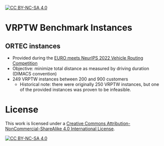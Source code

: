 [![CC BY-NC-SA 4.0][cc-by-nc-sa-shield]][cc-by-nc-sa]

# VRPTW Benchmark Instances

## ORTEC instances
  - Provided during the [EURO meets NeurIPS 2022 Vehicle Routing Competition](https://euro-neurips-vrp-2022.challenges.ortec.com/)
  - Objective: minimize total distance as measured by driving duration (DIMACS convention)  
  - 249 VRPTW instances between 200 and 900 customers
    - Historical note: there were originally 250 VRPTW instances, but one of the provided instances was proven to be infeasible.

# License
This work is licensed under a
[Creative Commons Attribution-NonCommercial-ShareAlike 4.0 International License][cc-by-nc-sa].

[![CC BY-NC-SA 4.0][cc-by-nc-sa-image]][cc-by-nc-sa]

[cc-by-nc-sa]: http://creativecommons.org/licenses/by-nc-sa/4.0/
[cc-by-nc-sa-image]: https://licensebuttons.net/l/by-nc-sa/4.0/88x31.png
[cc-by-nc-sa-shield]: https://img.shields.io/badge/License-CC%20BY--NC--SA%204.0-lightgrey.svg
